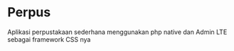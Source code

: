 # Perpus
Aplikasi perpustakaan sederhana menggunakan php native dan Admin LTE sebagai framework CSS nya
